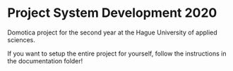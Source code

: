 # Project System Development 2020
Domotica project for the second year at the Hague University of applied sciences.

If you want to setup the entire project for yourself, follow the instructions in the documentation folder!
